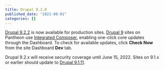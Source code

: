 ```yaml
---
title: Drupal 9.2.0
published_date: "2021-08-01"
categories: []
---
```

[Drupal 9.2.2](https://www.drupal.org/project/drupal/releases/9.2.2) is now available for production sites. [Drupal 9](/drupal) sites on Pantheon use [Integrated Composer](/guides/integrated-composer), enabling one-click core updates through the Dashboard. To check for available updates, click **Check Now** from the site Dashboard **Dev** tab.

Drupal 9.2.x will receive security coverage until June 15, 2022. Sites on 9.1.x or earlier should update to [Drupal 9.1.11](https://www.drupal.org/project/drupal/releases/9.1.11).
